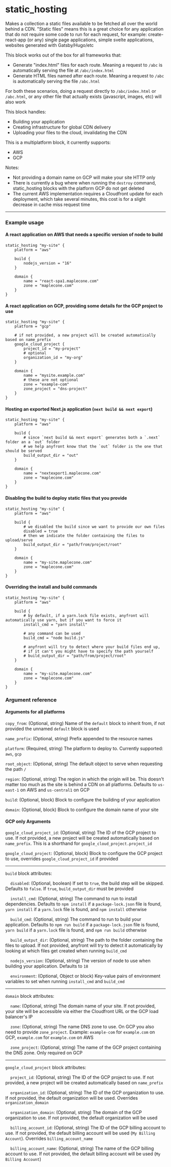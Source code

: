 # static_hosting

Makes a collection a static files available to be fetched all over the world behind a CDN. "Static files" means this is a great choice for any application that do not require some code to run for each request, for example: create-react-app (or any) single page applications, simple svelte applications, websites generated with Gatsby/Hugo/etc

This block works out of the box for all frameworks that:
- Generate "index.html" files for each route. Meaning a request to `/abc` is automatically serving the file at `/abc/index.html`
- Generate HTML files named after each route. Meaning a request to `/abc` is automatically serving the file `/abc.html`

For both these scenarios, doing a request directly to `/abc/index.html` or `/abc.html`, or any other file that actually exists (javascript, images, etc) will also work

This block handles:
- Building your application
- Creating infrastructure for global CDN delivery
- Uploading your files to the cloud, invalidating the CDN


This is a multiplatform block, it currently supports:
- AWS
- GCP

Notes:
- Not providing a domain name on GCP will make your site HTTP only
- There is currently a bug where when running the `destroy` command, static_hosting blocks with the platform GCP do not get deleted
- The current AWS implementation requires a Cloudfront update for each deployment, which take several minutes, this cost is for a slight decrease in cache miss request time

---

### Example usage

#### A react application on AWS that needs a specific version of node to build
```hcl
static_hosting "my-site" {
    platform = "aws"

    build {
        nodejs_version = "16"
    }

    domain {
        name = "react-spa1.maplecone.com"
        zone = "maplecone.com"
    }
}
```

#### A react application on GCP, providing some details for the GCP project to use
```hcl
static_hosting "my-site" {
    platform = "gcp"

    # if not provided, a new project will be created automatically based on name_prefix
    google_cloud_project {
        project_id = "my-project"
        # optional
        organization_id = "my-org"
    }

    domain {
        name = "mysite.example.com"
        # these are not optional
        zone = "example-com"
        zone_project = "dns-project"
    }
}
```

#### Hosting an exported Next.js application (`next build && next export`)
```hcl
static_hosting "my-site" {
    platform = "aws"

    build {
        # since `next build && next export` generates both a `.next` folder an a `out` folder
        # we help anyfront know that the `out` folder is the one that should be served
        build_output_dir = "out"
    }

    domain {
        name = "nextexport1.maplecone.com"
        zone = "maplecone.com"
    }
}
```

#### Disabling the build to deploy static files that you provide
```hcl
static_hosting "my-site" {
    platform = "aws"

    build {
        # we disabled the build since we want to provide our own files
        disabled = true
        # then we indicate the folder containing the files to upload/serve
        build_output_dir = "path/from/project/root"
    }

    domain {
        name = "my-site.maplecone.com"
        zone = "maplecone.com"
    }
}
```

#### Overriding the install and build commands
```hcl
static_hosting "my-site" {
    platform = "aws"

    build {
        # by default, if a yarn.lock file exists, anyfront will automatically use yarn, but if you want to force it
        install_cmd = "yarn install"

        # any command can be used
        build_cmd = "node build.js"

        # anyfront will try to detect where your build files end up, 
        # if it can't you might have to specify the path yourself
        # build_output_dir = "path/from/project/root"
    }

    domain {
        name = "my-site.maplecone.com"
        zone = "maplecone.com"
    }
}
```


### Argument reference

#### Arguments for all platforms

`copy_from`: (Optional, string) Name of the `default` block to inherit from, if not provided the unnamed `default` block is used

`name_prefix`: (Optional, string) Prefix appended to the resource names

`platform`: (Required, string) The platform to deploy to. Currently supported: `aws`, `gcp`

`root_object`: (Optional, string) The default object to serve when requesting the path `/`

`region`: (Optional, string) The region in which the origin will be. This doesn't matter too much as the site is behind a CDN on all platforms. Defaults to `us-east-1` on AWS and `us-central1` on GCP

`build`: (Optional, block) Block to configure the building of your application

`domain`: (Optional, block) Block to configure the domain name of your site


#### GCP only Arguments

`google_cloud_project_id`: (Optional, string) The ID of the GCP project to use. If not provided, a new project will be created automatically based on `name_prefix`. This is a shorthand for `google_cloud_project.project_id`

`google_cloud_project`: (Optional, block) Block to configure the GCP project to use, overrides `google_cloud_project_id` if provided

---

`build` block attributes:

&nbsp;&nbsp;&nbsp;&nbsp;`disabled`: (Optional, boolean) If set to `true`, the build step will be skipped. Defaults to `false`. If `true`, `build_output_dir` must be provided

&nbsp;&nbsp;&nbsp;&nbsp;`install_cmd`: (Optional, string) The command to run to install dependencies. Defaults to `npm install` if a `package-lock.json` file is found, `yarn install` if a `yarn.lock` file is found, and `npm install` otherwise

&nbsp;&nbsp;&nbsp;&nbsp;`build_cmd`: (Optional, string) The command to run to build your application. Defaults to `npm run build` if a `package-lock.json` file is found, `yarn build` if a `yarn.lock` file is found, and `npm run build` otherwise

&nbsp;&nbsp;&nbsp;&nbsp;`build_output_dir`: (Optional, string) The path to the folder containing the files to upload. If not provided, anyfront will try to detect it automatically by looking at which files get created when running `build_cmd`

&nbsp;&nbsp;&nbsp;&nbsp;`nodejs_version`: (Optional, string) The version of node to use when building your application. Defaults to `18`

&nbsp;&nbsp;&nbsp;&nbsp;`environment`: (Optional, Object or block) Key-value pairs of environment variables to set when running `install_cmd` and `build_cmd`

---

`domain` block attributes:

&nbsp;&nbsp;&nbsp;&nbsp;`name`: (Optional, string) The domain name of your site. If not provided, your site will be accessible via either the Cloudfront URL or the GCP load balancer's IP

&nbsp;&nbsp;&nbsp;&nbsp;`zone`: (Optional, string) The name DNS zone to use. On GCP you also need to provide `zone_project`. Example: `example-com` for `example.com` on GCP, `example.com` for `example.com` on AWS

&nbsp;&nbsp;&nbsp;&nbsp;`zone_project`: (Optional, string) The name of the GCP project containing the DNS zone. Only required on GCP


---

`google_cloud_project` block attributes:

&nbsp;&nbsp;&nbsp;&nbsp;`project_id`: (Optional, string) The ID of the GCP project to use. If not provided, a new project will be created automatically based on `name_prefix`

&nbsp;&nbsp;&nbsp;&nbsp;`organization_id`: (Optional, string) The ID of the GCP organization to use. If not provided, the default organization will be used. Overrides `organization_domain`

&nbsp;&nbsp;&nbsp;&nbsp;`organization_domain`: (Optional, string) The domain of the GCP organization to use. If not provided, the default organization will be used

&nbsp;&nbsp;&nbsp;&nbsp;`billing_account_id`: (Optional, string) The ID of the GCP billing account to use. If not provided, the default billing account will be used (`My Billing Account`). Overrides `billing_account_name`

&nbsp;&nbsp;&nbsp;&nbsp;`billing_account_name`: (Optional, string) The name of the GCP billing account to use. If not provided, the default billing account will be used (`My Billing Account`)